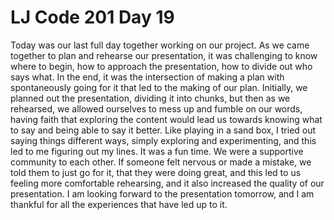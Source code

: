 # LJ Code 201 Day 19

Today was our last full day together working on our project. As we came together to plan and rehearse our presentation, it was challenging to know where to begin, how to approach the presentation, how to divide out who says what. In the end, it was the intersection of making a plan with spontaneously going for it that led to the making of our plan. Initially, we planned out the presentation, dividing it into chunks, but then as we rehearsed, we allowed ourselves to mess up and fumble on our words, having faith that exploring the content would lead us towards knowing what to say and being able to say it better. Like playing in a sand box, I tried out saying things different ways, simply exploring and experimenting, and this led to me figuring out my lines. It was a fun time. We were a supportive community to each other. If someone felt nervous or made a mistake, we told them to just go for it, that they were doing great, and this led to us feeling more comfortable rehearsing, and it also increased the quality of our presentation. I am looking forward to the presentation tomorrow, and I am thankful for all the experiences that have led up to it. 